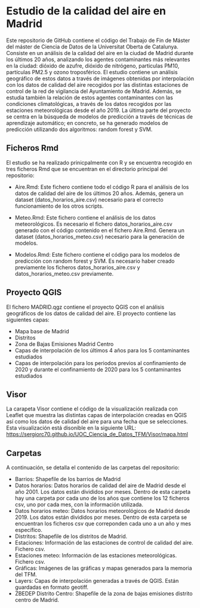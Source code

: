 # Estudio de la calidad del aire en Madrid
 
Este repositorio de GitHub contiene el código del Trabajo de Fin de Máster del máster de Ciencia de Datos de la Universitat Oberta de Catalunya. Consiste en un análisis de la calidad del aire en la ciudad de Madrid durante los últimos 20 años, analizando los agentes contaminantes más relevantes en la ciudad: dióxido de azufre, dióxido de nitrógeno, particulas PM10, partículas PM2.5 y ozono troposférico. El estudio contiene un análisis geográfico de estos datos a través de imágenes obtenidas por interpolación con los datos de calidad del aire recogidos por las distintas estaciones de control de la red de vigilancia del Ayuntamiento de Madrid. Además, se estudia también la relación de estos agentes contaminantes con las condiciones climatológicas, a través de los datos recogidos por las estaciones meteorológicas desde el año 2019. La última parte del proyecto se centra en la búsqueda de modelos de predicción a través de técnicas de aprendizaje automático; en concreto, se ha generado modelos de predicción utilizando dos algoritmos: random forest y SVM.

## Ficheros Rmd

El estudio se ha realizado prinicpalmente con R y se encuentra recogido en tres ficheros Rmd que se encuentran en el directorio principal del repositorio:

- Aire.Rmd: Este fichero contiene todo el código R para el análisis de los datos de calidad del aire de los últimos 20 años. Además, genera un dataset (datos_horarios_aire.csv) necesario para el correcto funcionamiento de los otros scripts.

- Meteo.Rmd: Este fichero contiene el análisis de los datos meteorológicos. Es necesario el fichero datos_horarios_aire.csv generado con el código contenido en el fichero Aire.Rmd. Genera un dataset (datos_horarios_meteo.csv) necesario para la generación de modelos.

- Modelos.Rmd: Este fichero contiene el código para los modelos de predicción con random forest y SVM. Es necesario haber creado previamente los ficheros datos_horarios_aire.csv y datos_horarios_meteo.csv previamente.

## Proyecto QGIS

El fichero MADRID.qgz contiene el proyecto QGIS con el análisis geográficos de los datos de calidad del aire. El proyecto contiene las siguientes capas:

- Mapa base de Madrid
- Distritos
- Zona de Bajas Emisiones Madrid Centro
- Capas de interpolación de los últimos 4 años para los 5 contaminantes estudiados
- Capas de interpolación para los periodos previos al confinamiento de 2020 y durante el confinamiento de 2020 para los 5 contaminantes estudiados

## Visor

La carapeta Visor contiene el código de la visualización realizada con Leaflet que muestra las distintas capas de interpolación creadas en QGIS así como los datos de calidad del aire para una fecha que se selecciones. Esta visualización está disonible en la siguiente URL: https://sergiorc70.github.io/UOC_Ciencia_de_Datos_TFM/Visor/mapa.html

## Carpetas

A continuación, se detalla el contenido de las carpetas del repositorio:

- Barrios: Shapefile de los barrios de Madrid
- Datos horarios: Datos horarios de calidad del aire de Madrid desde el año 2001. Los datos están divididos por meses. Dentro de esta carpeta hay una carpeta por cada uno de los años que contiene los 12 ficheros csv, uno por cada mes, con la información utilizada.
- Datos horarios meteo: Datos horarios meteorológicos de Madrid desde 2019. Los datos están divididos por meses. Dentro de esta carpeta se encuentran los ficheros csv que correponden cada uno a un año y mes específico.
- Distritos: Shapefile de los distritos de Madrid.
- Estaciones: Información de las estaciones de control de calidad del aire. Fichero csv.
- Estaciones meteo: Información de las estaciones meteorológicas. Fichero csv.
- Gráficas: Imágenes de las gráficas y mapas generados para la memoria del TFM.
- Layers: Capas de interpolación generadas a través de QGIS. Están guardadas en formato geotiff.
- ZBEDEP Distrito Centro: Shapefile de la zona de bajas emisiones distrito centro de Madrid.